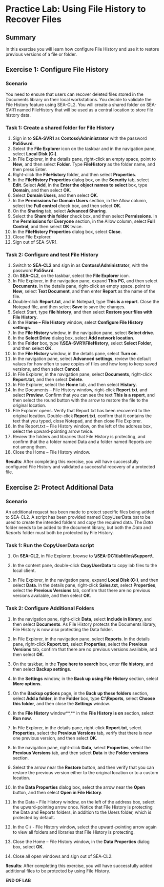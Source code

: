 # Practice Lab: Using File History to Recover Files

## Summary
In this exercise you will learn how configure File History and use it to restore previous versions of a file or folder. 

## Exercise 1: Configure File History

### Scenario

You need to ensure that users can recover deleted files stored in the Documents library on their local workstations. You decide to validate the File History feature using SEA-CL2. You will create a shared folder on SEA-SVR1 named FileHistory that will be used as a central location to store file history data.  

### Task 1: Create a shared folder for File History

1.  Sign in to **SEA-SVR1** as **Contoso\\Administrator** with the password **Pa55w.rd**.
2.  Select the **File Explorer** icon on the taskbar and in the navigation pane, select **Local Disk (C:)**.
3.  In File Explorer, in the details pane, right-click an empty space, point to **New**, and then select **Folder**. Type **FileHistory** as the folder name, and then press Enter.
4.  Right-click the **FileHistory** folder, and then select **Properties**.
5.  In the **FileHistory Properties** dialog box, on the **Security** tab, select **Edit**. Select **Add**, in the **Enter the object names to select** box, type **Domain**, and then select **OK**.
6.  Select **Domain Users**, and then select **OK**.
7.  In the **Permissions for Domain Users** section, in the Allow column, select the **Full control** check box, and then select **OK**.
8.  On the **Sharing** tab, select **Advanced Sharing**.
9.  Select the **Share this folder** check box, and then select **Permissions**. In the **Permissions for Everyone** section, in the Allow column, select **Full Control**, and then select **OK** twice.
10.  In the **FileHistory Properties** dialog box, select **Close**.
11. Close File Explorer.
12.  Sign out of SEA-SVR1.


### Task 2: Configure and test File History

1.  Switch to **SEA-CL2** and sign in as **Contoso\\Administrator**, with the password **Pa55w.rd**.
2.  On **SEA-CL2**, on the taskbar, select the **File Explorer** icon.
3.  In File Explorer, in the navigation pane, expand **This PC**, and then select **Documents**. In the details pane, right-click an empty space, point to **New**, select **Text Document**, and then enter **Report** as the name of the file.
4.  Double-click **Report.txt**, and in Notepad, type **This is a report**. Close the Notepad file, and then select **Save** to save the changes.
5.  Select Start, type **file history**, and then select **Restore your files with File History**.
6.  In the **Home – File History** window, select **Configure File History settings**.
7.  In the **File History** window, in the navigation pane, select **Select drive**.
8.  In the **Select Drive** dialog box, select **Add network location**.
9.  In the **Folder** box, type **\\\\SEA-SVR1\\FileHistory**, select **Select Folder**, and then select **OK**.
10.  In the **File History** window, in the details pane, select **Turn on**.
11.  In the navigation pane, select **Advanced settings**, review the default values for how often to save copies of files and how long to keep saved versions, and then select **Cancel**.
12.  In File Explorer, in the navigation pane, select **Documents**, right-click **Report.txt**, and then select **Delete**.
13.  In File Explorer, select the **Home** tab, and then select **History**.
14.  In the Documents – File History window, right-click **Report.txt**, and select **Preview**. Confirm that you can see the text **This is a report**, and then select the round button with the arrow to restore the file to the original location.
15.  File Explorer opens. Verify that Report.txt has been recovered to the original location. Double-click **Report.txt**, confirm that it contains the text that you typed, close Notepad, and then close File Explorer.
16.  In the Report.txt – File History window, on the left of the address box, select the upward-pointing arrow twice.
17.  Review the folders and libraries that File History is protecting, and confirm that the a folder named Data and a folder named Reports are not among them. 
18.  Close the Home – File History window.

**Results**: After completing this exercise, you will have successfully configured File History and validated a successful recovery of a protected file.


## Exercise 2: Protect Additional Data

### Scenario

An additional request has been made to protect specific files being added to SEA-CL2. A script has been provided named CopyUserData.bat to be used to create the intended folders and copy the required data. The *Data* folder needs to be added to the document library, but both the *Data* and *Reports* folder must both be protected by File History. 

### Task 1: Run the CopyUserData script

1.  On **SEA-CL2**, in File Explorer, browse to **\\\\SEA-DC1\\labfiles\\Support\\**.
    
2.  In the content pane, double-click **CopyUserData** to copy lab files to the local client.
    
3.  In File Explorer, in the navigation pane, expand **Local Disk (C:)**, and then select **Data**. In the details pane, right-click **Sales.txt**, select **Properties**, select the **Previous Versions** tab, confirm that there are no previous versions available, and then select **OK**. 

### Task 2: Configure Additional Folders

1.  In the navigation pane, right-click **Data**, select **Include in library**, and then select **Documents**. As File History protects the Documents library, File History is now also protecting the Data folder.
    
2.  In File Explorer, in the navigation pane, select **Reports**. In the details pane, right-click **Report.txt**, select **Properties**, select the **Previous Versions** tab, confirm that there are no previous versions available, and then select **OK**.
    
3.  On the taskbar, in the **Type here to search** box, enter **file history**, and then select **Backup settings**.
    
4.  In the **Settings** window, in the **Back up using File History** section, select **More options**.
    
5.  On the **Backup options** page, in the **Back up these folders** section, select **Add a folder**, in the **Folder** box, type **C:\\Reports**, select **Choose this folder**, and then close the **Settings** window.
    
6.  In the **File History** window**,** in the **File History is on** section, select **Run now**.
    
7.  In File Explorer, in the details pane, right-click **Report.txt**, select **Properties**, select the **Previous Versions** tab, verify that there is now one previous version, and then select **OK**.
    
8.  In the navigation pane, right-click **Data**, select **Properties**, select the **Previous Versions** tab, and then select **Data** in the **Folder versions** section.
    
9.  Select the arrow near the **Restore** button, and then verify that you can restore the previous version either to the original location or to a custom location.
    
10. In the **Data Properties** dialog box, select the arrow near the **Open** button, and then select **Open in File History**.
    
11. In the Data – File History window, on the left of the address box, select the upward-pointing arrow once. Notice that File History is protecting the Data and Reports folders, in addition to the Users folder, which is protected by default.
    
12. In the C:\\ - File History window, select the upward-pointing arrow again to view all folders and libraries that File History is protecting.
    
13. Close the Home – File History window, in the **Data Properties** dialog box, select **OK**.
    
14. Close all open windows and sign out of SEA-CL2.

**Results**: After completing this exercise, you will have successfully added additional files to be protected by using File History.

**END OF LAB**
